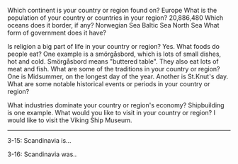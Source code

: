 Which continent is your country or region found on?
Europe
What is the population of your country or countries in your region?
20,886,480
Which oceans does it border, if any?
Norwegian Sea Baltic Sea North Sea
What form of government does it have?

Is religion a big part of life in your country or region?
Yes.
What foods do people eat?
One example is a smörgåsbord, which is lots of small dishes, hot and cold. Smörgåsbord means "buttered table".
They also eat lots of meat and fish.
What are some of the traditions in your country or region?
One is Midsummer, on the longest day of the year. Another is St.Knut's day.
What are some notable historical events or periods in your country or region?

What industries dominate your country or region's economy?
Shipbuilding is one example.
What would you like to visit in your country or region?
I would like to visit the Viking Ship Museum.
***

3-15: Scandinavia is...

3-16: Scandinavia was..
